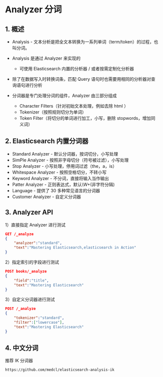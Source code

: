 # Analyzer 分词

## 1. 概述

* Analysis - 文本分析是把全文本转换为一系列单词（term/token）的过程，也叫分词。

* Analysis 是通过 Analyzer 来实现的
  * 可使用 Elasticsearch 内置的分析器 / 或者按需定制化分析器
* 除了在数据写入时转换词条，匹配 Query 语句时也需要用相同的分析器对查询语句进行分析
* 分词器是专门处理分词的组件，Analyzer 由三部分组成
  * Character Filters（针对初始文本处理，例如去除 html ）
  * Tokenizer（按照规则切分为单词）
  * Token Filter（将切分的单词进行加工，小写，删除 stopwords，增加同义词）



## 2. Elasticsearch 内置分词器

* Standard Analyzer - 默认分词器，按词切分，小写处理
* SimPIe Analyzer - 按照非字母切分（符号被过滤），小写处理
* Stop Analyzer - 小写处理，停用词过滤（the，a，is）
* Whitespace Analyzer - 按照空格切分，不转小写
* Keyword Analyzer - 不分词，直接将输入当作输出
* Patter Analyzer - 正则表达式，默认\W+(非字符分隔)
* Language - 提供了 30 多种常见语言的分词器 
* Customer Analyzer - 自定义分词器



## 3. Analyzer API

1）直接指定 Analyzer 进行测试

```json
GET /_analyze
{
	"analyzer":"standard",
    "text":"Mastering Elasticsearch,elasticsearch in Action"
}
```

2）指定索引的字段进行测试

```json
POST books/_analyze
{
    "field":"title",
    "text":"Mastering Elasticsearch"
}
```

3）自定义分词器进行测试

```json
POST /_analyze
{
    "tokenizer":"standard",
    "filter":["lowercase"],
    "text":"Mastering Elasticsearch"
}
```



## 4. 中文分词

推荐 IK 分词器

```text
https://github.com/medcl/elasticsearch-analysis-ik
```

